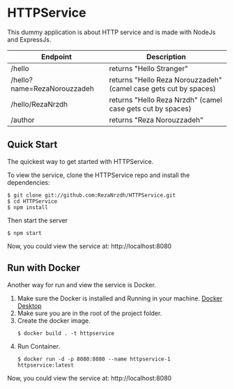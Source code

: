 # HTTPService
This dummy application is about HTTP service and is made with NodeJs and ExpressJs.

|Endpoint | Description                                                      |
|---------|------------------------------------------------------------------|
|/hello | returns "Hello Stranger"                                         |
|/hello?name=RezaNorouzzadeh | returns "Hello Reza Norouzzadeh" (camel case gets cut by spaces) |
|/hello/RezaNrzdh | returns "Hello Reza Nrzdh" (camel case gets cut by spaces)       |
|/author | returns "Reza Norouzzadeh"                                       |

## Quick Start
The quickest way to get started with HTTPService.

To view the service, clone the HTTPService repo and install the dependencies:
```console
$ git clone git://github.com:RezaNrzdh/HTTPService.git
$ cd HTTPService
$ npm install
```

Then start the server
```console
$ npm start
```
Now, you could view the service at: http://localhost:8080

## Run with Docker
Another way for run and view the service is Docker.

1. Make sure the Docker is installed and Running in your machine. [Docker Desktop](https://www.docker.com/products/docker-desktop/)
2. Make sure you are in the root of the project folder.
3. Create the docker image.
    ```console
    $ docker build . -t httpservice
    ```
4. Run Container.
   ```console
   $ docker run -d -p 8080:8080 --name httpservice-1 httpservice:latest
   ```
Now, you could view the service at: http://localhost:8080